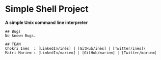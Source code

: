 # Simple Shell Project

**A simple Unix command line interpreter**

````
## Bugs
No known Bugs.

## TEAM
Chokri Inès  : [LinkedIn/inès] | [GitHub/inès] | [Twitter/inès]\
Matri Mariem : [LinkedIn/mariem] | [GitHub/mariem] | [Twitter/mariem]


